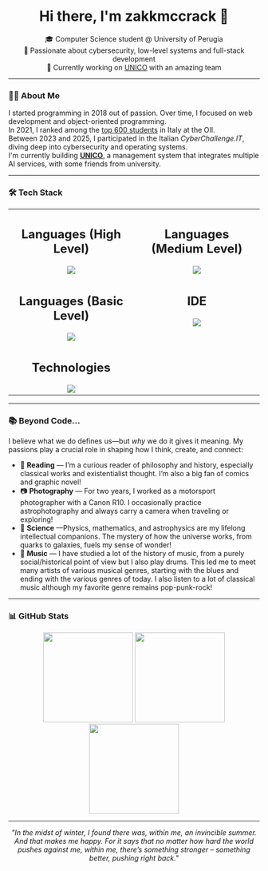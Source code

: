 <h1 align="center">Hi there, I'm zakkmccrack 📀</h1>

<p align="center">
  🎓 Computer Science student @ University of Perugia<br>
  🧠 Passionate about cybersecurity, low-level systems and full-stack development<br>
  💼 Currently working on <a href="https://theunico.it/">UNICO</a> with an amazing team<br>
</p>

---

### 👨‍💻 About Me

I started programming in 2018 out of passion. Over time, I focused on web development and object-oriented programming.  
In 2021, I ranked among the <a href="https://www.olimpiadi-informatica.it/oldsite/202/classifica-generale-territoriale-2022.xlsx" target="_blank">top 600 students</a> in Italy at the OII.  
Between 2023 and 2025, I participated in the Italian *CyberChallenge.IT*, diving deep into cybersecurity and operating systems.  
I'm currently building <a href="https://theunico.it/" target="_blank">**UNICO**</a>, a management system that integrates multiple AI services, with some friends from university.

---

### 🛠️ Tech Stack

<table align="center" style="width:100%; table-layout: fixed;">
  <tr>
    <td align="center" style="vertical-align: top; width:50%;">
      <h2>Languages (High Level)</h2>
      <a href="https://skillicons.dev">
        <img src="https://skillicons.dev/icons?i=c,cs,java,js,html,css,mysql,php,ts&perline=4" />
      </a>
    </td>
    <td align="center" style="vertical-align: top; width:50%;">
      <h2>Languages (Medium Level)</h2>
      <a href="https://skillicons.dev">
        <img src="https://skillicons.dev/icons?i=cpp,py,tailwind&perline=4" />
      </a>
    </td>
  </tr>
  <tr>
    <td align="center" style="vertical-align: top;">
      <h2>Languages (Basic Level)</h2>
      <a href="https://skillicons.dev">
        <img src="https://skillicons.dev/icons?i=bash,kotlin,r&perline=4" />
      </a>
    </td>
    <td align="center" style="vertical-align: top;">
      <h2>IDE</h2>
      <a href="https://skillicons.dev">
        <img src="https://skillicons.dev/icons?i=vscode,visualstudio,androidstudio,arduino,eclipse,unity&perline=4" />
      </a>
    </td>
  </tr>
  <tr>
    <td align="center" style="vertical-align: top;">
      <h2>Technologies</h2>
      <a href="https://skillicons.dev">
        <img src="https://skillicons.dev/icons?i=git,github,nodejs,npm,vite,react&perline=4" />
      </a>
    </td>
    <td></td>
  </tr>
</table>


---

### 📚 Beyond Code...
I believe what we do defines us—but *why* we do it gives it meaning. My passions play a crucial role in shaping how I think, create, and connect:
- 📖 **Reading** — I’m a curious reader of philosophy and history, especially classical works and existentialist thought. I’m also a big fan of comics and graphic novel!
- 📷 **Photography** — For two years, I worked as a motorsport photographer with a Canon R10. I occasionally practice astrophotography and always carry a camera when traveling or exploring!
- 🌌 **Science** —Physics, mathematics, and astrophysics are my lifelong intellectual companions. The mystery of how the universe works, from quarks to galaxies, fuels my sense of wonder!
- 🎵 **Music** — I have studied a lot of the history of music, from a purely social/historical point of view but I also play drums. This led me to meet many artists of various musical genres, starting with the blues and ending with the various genres of today. I also listen to a lot of classical music although my favorite genre remains pop-punk-rock!

---

### 📊 GitHub Stats

<p align="center">
  <img src="https://github-readme-stats.vercel.app/api?username=zakkmccrack&hide_rank=true&show_icons=true&theme=tokyonight" height="180"/>
  <img src="https://github-readme-stats.vercel.app/api/top-langs/?username=zakkmccrack&langs_count=6&layout=compact&theme=tokyonight" height="180"/>
  <img src="https://streak-stats.demolab.com/?user=zakkmccrack&theme=dark" height="180">
</p>

---

<p align="center">
  <em>"In the midst of winter, I found there was, within me, an invincible summer. And that makes me happy. For it says that no matter how hard the world pushes against me, within me, there’s something stronger – something better, pushing right back."</em>
</p>

